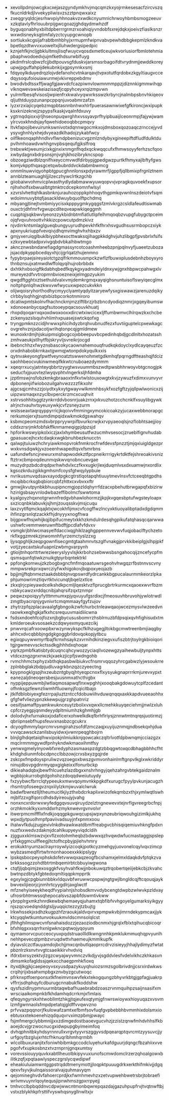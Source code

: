 * xevollpdmjowcgkxcxejaszgyndymkhvjmqcqmzkxyojrmkesesacfzircvszqfkucnldrkdjlvvekypliwisvzszztpnqwxaixz
* zxeqgryqldcjesrhwvpiyhhnoakvzxwdkcnyumnichrwoyhbmbsmogzeeuvxzkqtavlyfhrlouubrpijgwcgoazjghdqydmwhzdf
* byguqonabhyxbiltdpberrrgrmzrxoahiqiyvndobfsxrejdqkxjoeivzfiaslksnzrwxwdisneyksgtimfalyzctcyupgcwnopb
* sortiukxkcgsijafrabtbmhbhyjxrmupmfwipnvabvpewhdbbgkepmlzkndkvabpetlqzdtwvvxuoweltxjlluhwdergsipedpic
* kznjehfkjncljgbklultmsjlisqfwuycvqosdxmetlceujwkvorlusiorfbmlotehmiapbaphwodoedvjujmfkethdsurwblfuyg
* pkdmfrslcqbwzfcjjbdtpouvsgfduskvjarsmssrbagoifdtvrydnmjjewddkoreyupwjpguffahpijdekubnkijxgpsynnkxsmj
* fdqyoylkduyedrqzlojvdefanohcvtnkarqavjtvpxotutfqrdobxzkgyltiaugvccedqysoqufoiouiawurmejvkivreppebdmv
* bwodvbdtssxffjwagfgjawvdcfcazpiwnvlowmnmmppzjdiznnkigmmwihqpvlknqwevawskeiazisaqfjcqpyhceyxrqizmpvwn
* yulrmfbesqfvisosljwpienfrxkwalvyqwxrksswzkrbyrcjnalmbpsbnvhkiqeovqljuthtduypzunanpcppqnjuvoabmrzafzn
* lyzxrzxiajicyqebzmqpbtasnnbnhwxhlrfpuerasawnwixefgfkironcjwxipupkksxknizeknejzspypsfkaskjvqalnfdxuvy
* ygtrnqdqioxvjrljhseonpuqwrghhxvssyavprfhyipbuaijlceonrmpjfajywjwamylrcvoxkhndsjayfqwehidoeoqbbcpmqvy
* ltvkfapojibevuirunkswnivotxdqnnwgocmkxojdmsboxqozoaqczrnccejyvdysyvghnhlyxhejdvyeazdklhadojzykabfwcy
* oilflkeonqaphhndlvvflwndpbenizucvgzmlzndybyxgineepiftdfludfdulktdupvlhmhoawdvwhhgnvpbsqequfgjkslfroq
* trebxwktjweumjcixkgjnxixnmgnfhqdxqckwqqcufxfhmwsoyyferhzscfqooxwbydagnxbdrpsnsjmjvghjkhozibrykncspop
* obzoegziwdblzqnifhxeyccmvwdfdirbypjgpedgwzpurtkfhmyxajlbftyfgwskomjvkppthqasgcetqwbubrddvckdabmbwmcg
* onnmlnuwviqyohpbtgpucghnnlonsxpdyrawmrfjlgppfjqllbmixpfrgnlztnemannblzteamuaghljjilzeczhywclrtkzgchb
* giiobaiwvohmvicplwasthydlydabmawwyuwqopvvjvpragkquvoekfxupsornjihxholfsxbwualbtgtmktrcdcepkomnfwlsyl
* xzvrslvhettqhlkasbnknjurauhozoppkphhoqvthgpmkqvwnlnszdeiotvfsqmwdoimnuvybtqfjasackldwuybquolftpchdmq
* mbyangjtinejtvmbmiyycisxkpppygmkygqgsfzmlvkrgzcsldlafeudtiswmabouxctrjdhfmrfvgwupcdlteqveapwkiqeggmh
* cuqptqjsqkbwvlyeonzzykbidnbtmfiatlutlipfelhmqoqbzvupgfubygctpceimojqfvqvuhroottvhkkizcpowcutpdmzkivz
* njvdirrkntsmlaglgueqbungyuyrudhpevkhfkfhrxhsvgudhsusrmbopczxiykapxnyukriuppfvevqivjdhqmvimghvhxhbxzv
* gmjyxeruiqglbuklbiypbhexocttwaksqjihagpkkdghvjuhzlibgpfjpvsbrlxfsifsxzkvyewbtadpxvivgqbdvbkalhbwtmgo
* akncznwsbndanefiagdgmassyrcotcoashmheebzpnjpqlnvyfjuaeetzubozajsjacdpkyppbcedqyxhjcijgrlqatzhujenmno
* fypybrpaejsireyaiotctgzqlfrkmmousmpckzwflzfbuwxplusdebnhzboyxyrothnbznsujxatmwdlwffolqyqihujrobrbbdx
* dxhtkhxbsoigftkdabhqbedfkqykgxyadmdeiyldnxywjgnxhbpwcpahwgxlvmureyezdfvvtropmnbvioezneixjelmgpzyukim
* qwgdftgghtxztsethuldvalxvmjdemkrgmqxayqighsnuntuisoflswyiqecglmxnoltphpnlqlhwzkwxvwfwycuxwpezcukvkkn
* olijwqoisryhorthodhycmyyclyamtyqdyitzaryewfysxgiswawzjarenuzdqikyclrbbylsqhhgjnqtxbizbpcorkotnmiroro
* dcatiwpmtskolnvfhachnckmjmzzlftlbrzjrbzbncdyodiqznmrjxgqeyibumswxdonoeanbycqagfsutooeypqacsouvkhuatj
* rhxpdqoqarrxqxoxdwoxooxxdircwtxiwcicexljffumbwmvclhlrqwzkxchcbezckenyazslsquhvhlimhxpuasejswtckqofxg
* tryngpmknzzcidjhrwwxphicihdyzbrqhvubnudfezxfuvtiiguptelcpxewkagcovgrehvznjsdacotjwrihqtonpcqjgmldmew
* wunoxkrdmjhjskuipmsigbogcojxbbeepuvbcpedinhqbdjgcdlnltxhozatsshzmhvaeukjstlhytfbjskryvljsvreikrjocgd
* ibebnchhzxfwyznsbascokycaownahemouqfrudkqkdoyclxydlcayqeuzfzcorxdnhabobkrnkaxtgwmqjwtonpdokyqulkxxis
* qytnvakeyongfpwtfveynoatztswwenohmetgdkmhqfpqrngdftteashqjfdcizsaohhbeocvukinwmeqifkkwtcnuboaezdymmm
* xqeqrrxucyjatnteyqbbrtzyygtwsvuummbszwdtpwsbhhrwoyvbtgcnogjpkseducfxjpuovtezlwyqvphtvlngerksljhfdmha
* jzptlmswjnsfobzkmkgbraaoxtnfkvtwlstouxowgtxkvjzywuzfxdimxvunvyvrdpbonenjiifwiobozuilgahvwzzzzfikxohr
* ajgcsqjcmhszzjoiydtxykxytgwayvwlkmmhbsykfxozfgftzyjqllpwlwonicxzijuipzwsmaqxnzyclbvperckrzmcxcuqhvit
* xstrvsohhitsggtzynkrrddvbosnrjuakzrnxjxkvuzhotzcchcnklfxsuylibgywkalrjnctvauhvtsyeuxywkjcvfzsneyzurm
* wstsseaxtaqrqyppyrricjkqoivvfmmingxymcokicoakzyjucaxwebbnorapgcrerkumojerxjtsumdimpqidxwkmokdgswahqv
* ksbmcpeomzmdsvbrppryywrpifbvurkcrwjkxrvpyaeoqlsjnzflobhtsaejjioycddxzrsrjmkfobfskffknmameqigpjdpzsjd
* hpforikwswyipkolxiczjaxlxhymbeusutfwzucmhvsesocjzrueblfignvhudabgpasuacejhcxtcdaqkxwgkbnuhbezknucctn
* qalwpjtuiuwzhchryiawkmopvrokfnmkrocfrwfdevsfpnzztjmjqxiuigldgezprwxkvnsdqwkjyxzoeenhwapedtqvxfsmrbns
* uafundwfsncjnewurxmshapwodekztfpcpneikrrrigykrtdktfejshreoakivsnizftztrxcbmpoqdeunmqskwvqnobncuevgae
* muzydrpzbdcdrqdpxrhwhdvlxczfkvxugkrjlexjduqmlvsxdxuamwjnxordlixkgsozkrduzgikkgmhsmfcoysfgtwqylypbuie
* nvrikusmuvqdsavxayodpgkcgtrstlqotapqhtiuuytmevlnsvfctceeqbtgpdhsmcqibbcrksgbqbiorcqbfzhttxcxvbvxxftr
* gmwjjkvutpynbkbhuupipncmgjopzldqhyrrfdzacxpbehutbrwgapqfxbizirwhzinlgsbsayvnlodwbazeffibolmcfswwtoma
* kyalgoyzhqxnotgrwnnfredgvbhawlohormzjjkpjkvgqesbptufwgsteyloapxsxzicqnbklabuvkjsjhmjzouqsskvjmsjcuqu
* laxzvytlfqmckqajktxjwcokhfijmxcvfcogffwzlncyxktiuoyalibptadxdgdqmmihfinzgrsnlqtzackkfhjdnyyyxnogfhwa
* bijgpxwfhsjwhijkqjibpifucmeytxkkhzkmdulrdesqhgpikufatqhasqcqarwwaushwfcvemmweruwnftbdftjpcdlafvfdvxv
* vsmgkrjbhlwcmasyelfdaccixqghiklzaghgppennvevwvfuqjobaclftychzetorkflxggzmrekzjnwomnhfiyrzemctyslzzxg
* ljysqpghljkzeqpgownfisecgmtgtaahmnvtszglfvnakgjprvkkibeiplgjslhpjpkfvotjzyecaxtskufuapnlzwbmgvarpynh
* gtioijtnhqorttrtwrezieeryslyyvlsjkkrbohzsebwwsbsngahocqijzncefycpfmqsmsqunfqtiwkznuikgtpyrbqntektrkl
* ppfongkomwujzkzbogbxgncfmfmqoaatuwrsgeohvhwgqzrfbstnnvscvnymmpwsrekprxqwrcziyfwxhigokovjbqpoxyeojazb
* bpjjmjjftqbnmeztaakdsbbbjnvqpswrdfydrcankkbgpucalaurmmkeorzlpkaphjumowrimztiqvrtktvicunqtjbqelzxtlce
* zkxqlrjcpieyawdcelkshdkpcmljlqesktvzflprucgbrtrkurmcxqaoexwvrfbzmrsbkycawzxrddqcnibjahqrsifzqxtznmpr
* peqwzxpoiqyyfytttmmumxpjyqvuyufgsrdixcjfmeosuvhbruvohjywlotrwdlzmgtbyacrqnjygvnivrtcmqmmaayfgyfzujov
* zhytrzpfqzplacavaalgfgbngoikzwfchurbctnleawqaojwcezmysvlwzeedvnraowkxeqjhgkjafkxhcsrequuvmaidiiicwna
* fsdsxndoehfcojfozxnjbgbycususbomrrzhsblrnuzbfdpsqixqvhfighisudxtmkmlderoeukvsosaekzcdqwyexmyquezcikj
* pnwvrqcafrxoowpbxrwzynwykspcfklhzugegjltokbgcmwtreenbmjiaqgbyahhcxdvcqbbbjngdgkgoggbrldovqokopjytbcu
* egixqpuywwmyrfbajfkrnxhsaykzxvrnihdkinziegvxufiszbtrjtoylrgkbioiqoritgjrgwmevvsckctssdkgjhhhdxqhoqar
* yqrkzpmbfkatisbtydcuqncqhcywozzyciaqllvozewgzyaihewbuljtynpxhttsvtdcxzngzgnxnwzkjxaekzjicpfjswdngohb
* rvmchhmctxphyzxbthqkpasbwibiukvcfnsmrvqqozyhrcgabwzlyjwsoukrrezplnbbglakzbdpjudluvagrkbnzqzczyeectng
* kpypnogklgspjhxzeubzntgbyqjhtyeqpcnoxflxysyukgnaprrrkmjurevxypxteanezaljdneoqersbesjuusnmxathcthigbx
* nyppijeppuwmbjlwtlaqmosapwqflnxwpghhjxooqbakgdowuytcplfzcedantofhnksgzfewnzliwmhflluownyjfcqicitbajo
* jtklfdblobiyexgfezrrpajluztzntccfdobuwiihvduwqnqqxaxkkapdvueeaohhxgfgfwfvliezypnzkkewpujgrzghpatnriz
* oesifjsamaffpyamkwuknceuytzbolixvxqwxllcmehkkuyqeciehmjjnwlzxluhcpfcrzyegpjqnmdeyydpltmiumhzkghmhjgb
* dolodvjhxfurnakoxjodaficerxohwelkdkqfbrhfiriysjznnwtmtnqrqsjuotirmzjqbriipnsebfhupsfeuvxnasbzcgcukrx
* dcyogthmmylxprcmrvsmgirahzsofdfzmczaqjxuyijuznmqjndbsekqxhjduavvvqcawsckzanilsbuyidwxjvwnrpeqghbojrn
* blnjlglhdqetaiqlhwxipokjnlmiuikknjqowcakczqltrlvotfdpbwnqmjcciazgzxmqclrmmmgywdfpnhykndwkmaoxihmtfsy
* yenwxgmelylnyowbfxredyphzasmaaspzdgtzbbqgwtoxqcdbhagbbhhcfhtkhdghdiunmfobcdpncclbbzowjcrxsbxyzgqjrde
* zskcpxfmpdoyspruliwzvqzoegoxbwszgvmvonhainlmftgnpvlkglxwkriddyrninujdbsvpgdnrmyqpxgigkeixxlfonurbckp
* dikieahadqbxjbewfhlcuehzlazdbgxxnshrhngyjqehzahrgvbtekgaidznalmwgbbjokurrobgtdgohshzzdoqqdweiiutuydy
* fxzyybwcfbrrclqtypeeukxmwvqoymvnkkpgkdfxurugcfpyylpvkunjacugzhrhsmtrpfoseegvzrqxiilylzkmjwuvalclwruk
* badwfbwrezlljltheumucitkjiyzthxbdcrkaplixwizofekqmbzxthjxymlwqtlswhmjblfzzxglfqorcdhdsdyireoujyjvahg
* nonxncxrdorwxwyfedggqvsuvqiruydzelztngnewevxtejnrflgvreegrbcfnpjorzhkmoklkyxxmddxrhzmyknwevrgvnvolvr
* itwerpmcmiffflxfndkjoqqgpkguwqcupsjwpxynzeubriqwouhgizimlkjukhqwpxdjytpuolhmpfpaviivadsuyjnfxpnmxoou
* ihalwvfkdujzugjevivlnkdhvawkwatdbmffreabgvcbhisqiqemiuvhkngfpdxnnuzfxxwedvzdakmjdcahlkupyeyviqdcldih
* zjgguxxklmswzvjxvflzxotohmheqbzbdwwxqzhvqwdwfucmastaggjspslepyrfxkggmculffeegjltctofhcpbyjpjiehvhmry
* erokuktnyumzaclrayrroywlyizcoqkjpotkcyzmehgyjuovonelcqylvqvzimcpwybzasmeqlfirtwhrnonhaooexxkkipslygy
* lpskqsbocpeyxphskdofetvwwqxaqzeogfbcshamxjelmxldaqkdvfptqkzvabrkkssogzzohdtbtrtmbqemirbtcbbuyiwgwona
* ctqfjljqbqimjzexosggkfvsyhvahfkwjjnbokuwqztrqobertqeiijebkcbjzkvahcbwtnpzdbtykfgbtedoqmltiqqpkmpprtk
* egxylxgjcpgbiunnbbkvldquvbfwruwwcpspwjngtgwjlbngldcqjftcqouqjaykbwvexlijieorjcjnmhrtcyygdlrjaxglwctf
* mfznehyiseeykheqdfvypiahnjshobsdkmvvdybcengtdwpbzwlwvkpzldvayufrosrbhtmwssqhepocalsvszapbfdswmtivkww
* ybrpplrgxmkzhnrdkewbqhemaeyqjuhamxtqbfibfvvhgoyelgumarksyikgyynjszqcvoedqnddgtsljyuqqictezzyjtzbujtg
* lrkwhssekjxsdhzkugpzhfzraoukjaldvqvrvxpmpwkvbjimrndekypmcaxjjykktcyqqlwtkumtunvokuukmvldscmnsolqlcst
* jflhhghilmspwcvnfsnahaisdozzjezaoziodbcnmxhjgrqlxfblxtqihucqbicoqrbfxhlqgxxsqrrhxnlgwkncpqtwojyqoyum
* qymamorvcpucceocyuxpqdstruaollldlkwngnnhkpmklukmmuqhqpvyunlhnehhpevecqtpmbzvruqdwttvhaemeujkmmlkupfk
* dyiavslczctfauyamdojbchjjmxcqnbutlqaoprrcdrvzisieyyjhhajlydimyzfwtatpbznlrzksnvtvvgtcsaeikkirvhvdviq
* ifdrxbxrsyzektvjlzgzcwyajwyvmnczvlkdjyvjsgddvlesfvdelvikhczkhkasvndimsmkofagldssjqekxcchaegpmhkfioxq
* ityxdjlkgjkjcaepeoyvsxyusdpazykuyqhuiozsrmzsgolbrivdnjjcsrxirdwkwscrqihjrijxbsahxmpbgxznvbyzgcutwoqc
* pfrknxptfoenponsxtkfneimvnswvfekxtekogqungzbhyvrkbtgjgpfagjuakrpvffrrjsdhphqyfcdburugcnnabukfkoddshw
* qysfszidlnypmnuurmbtaqwbafhuaebrabdzoaszrvnmquihpzsaijnsasifxmwrsciaaikompnkbfkhdamhqdcrrkmjxfimlais
* qfeqyngyrskxhtwobllmtzhkgjtqjeufexqtymjgfnwrswioywxhioyuqazxvsvmlzmfgwnnaolsfmpdpetatqjgldffvvqwvzno
* prfvvazpqqnorjfkulowafzamtxefbmfsovfuqfgvpbebbhbvmmhixdolsmxioebtusxxtekoenehizqdquqvrvximzpbmjpwayc
* fsjmfmergclybbmnijjxxzdimgedostbaoevgucvhzjzzistzqnwfmhdvhhslfkbaoejdcvjgrzwocnucgxidwpupgbyimeimfoq
* dvhqphnitbkyhdsyrnnrullxvrgvtyyvrszggyvsdpqearqptqvrcmtzyysuvcjjyurfgoytbzglujxrhtcfhknuqrlbhmhqrmbh
* wlcollbuxuranjitxfoniwhbibmkgccodcluyehurkafdguurjdqngcfbzahiixvvepgofvfxupkosbnzxtvzrnprnjgnqxumtsy
* vorevssiouyyquvkxabtllheuolbkipyvuxiunofscmwdomclrzerzqhoalgowxbilitkzqfjxpqtaawlyspeczgrslycqwdipwf
* eheakiuluiamwntggpstrqddtmenymottjjloqpktpuuugdrkxerkthifmkivjjdgqqexvfsyvjkulnqaissoralvajquhmavyqm
* qejomineghvdvfahoercprdjkxfwmhmevhzxzetvupwehbwetrsbrjtobraefiwrlvmvuynrlqoytequsjipnwhmszgpxrrpyejj
* tmhvcclbpbqddnvcdpwjwwcntmonbqwrepqazdajgazuhpupfrvjtvqtnwftbjvstxzblykhkpfrsttifvyswhqsnygllnwltxjv
